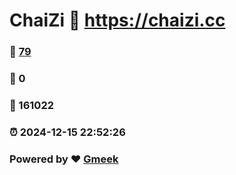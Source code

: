 # ChaiZi :link: https://chaizi.cc 
### :page_facing_up: [79](https://chaizi.cc/tag.html) 
### :speech_balloon: 0 
### :hibiscus: 161022 
### :alarm_clock: 2024-12-15 22:52:26 
### Powered by :heart: [Gmeek](https://github.com/Meekdai/Gmeek)
